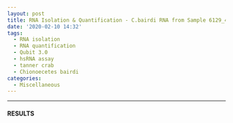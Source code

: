 ```yaml
---
layout: post
title: RNA Isolation & Quantification - C.bairdi RNA from Sample 6129_403_26
date: '2020-02-10 14:32'
tags:
  - RNA isolation
  - RNA quantification
  - Qubit 3.0
  - hsRNA assay
  - tanner crab
  - Chionoecetes bairdi
categories:
  - Miscellaneous
---
```




---

#### RESULTS
